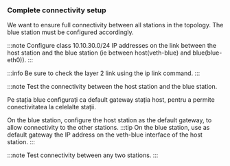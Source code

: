 ### Complete connectivity setup

We want to ensure full connectivity between all stations in the topology. The blue station must be configured accordingly.

:::note
Configure class 10.10.30.0/24 IP addresses on the link between the host station and the blue station (ie between host(veth-blue) and blue(blue-eth0)).
:::

:::info
Be sure to check the layer 2 link using the ip link command.
:::

:::note
Test the connectivity between the host station and the blue station.

Pe stația blue configurați ca default gateway stația host, pentru a permite conectivitatea la celelalte stații.

On the blue station, configure the host station as the default gateway, to allow connectivity to the other stations.
:::tip
On the blue station, use as default gateway the IP address on the veth-blue interface of the host station.
:::

:::note
Test connectivity between any two stations.
:::

